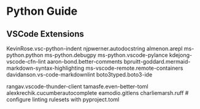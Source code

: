 # Python Guide

## VSCode Extensions

KevinRose.vsc-python-indent
njpwerner.autodocstring
almenon.arepl
ms-python.python
ms-python.debugpy
ms-python.vscode-pylance
kdejong-vscode-cfn-lint
aaron-bond.better-comments
bpruitt-goddard.mermaid-markdown-syntax-highlighting
ms-vscode-remote.remote-containers
davidanson.vs-code-markdownlint
boto3typed.boto3-ide

rangav.vscode-thunder-client
tamasfe.even-better-toml
alexkrechik.cucumberautocomplete
eamodio.gitlens
charliemarsh.ruff # configure linting rulesets with pyproject.toml
